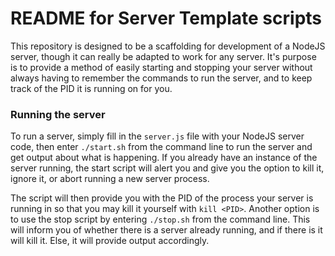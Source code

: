# README for Server Template scripts
This repository is designed to be a scaffolding for development of a NodeJS server, though it can really be adapted to work for any server. It's purpose is to provide a method of easily starting and stopping your server without always having to remember the commands to run the server, and to keep track of the PID it is running on for you.

### Running the server
To run a server, simply fill in the `server.js` file with your NodeJS server code, then enter `./start.sh` from the command line to run the server and get output about what is happening. If you already have an instance of the server running, the start script will alert you and give you the option to kill it, ignore it, or abort running a new server process.

The script will then provide you with the PID of the process your server is running in so that you may kill it yourself with `kill <PID>`. Another option is to use the stop script by entering `./stop.sh` from the command line. This will inform you of whether there is a server already running, and if there is it will kill it. Else, it will provide output accordingly.

